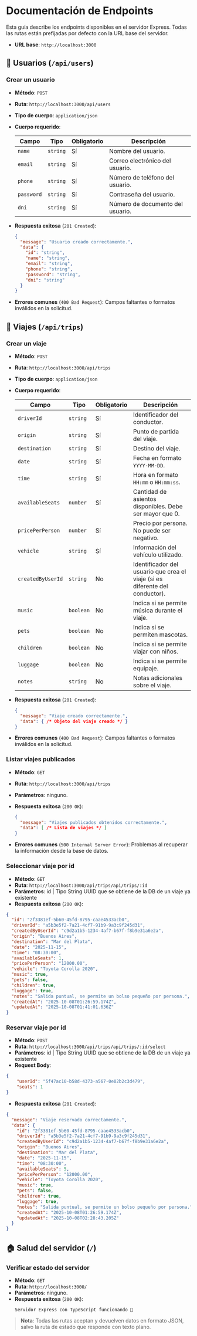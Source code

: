 # Documentación de Endpoints

Esta guía describe los endpoints disponibles en el servidor Express. Todas las rutas están prefijadas por defecto con la URL base del servidor.

- **URL base**: `http://localhost:3000`

## 📝 Usuarios (`/api/users`)

### Crear un usuario
- **Método**: `POST`
- **Ruta**: `http://localhost:3000/api/users`
- **Tipo de cuerpo**: `application/json`
- **Cuerpo requerido**:

  | Campo              | Tipo      | Obligatorio | Descripción |
  |--------------------|-----------|-------------|-------------|
  | `name`             | `string`  | Sí          | Nombre del usuario. |
  | `email`            | `string`  | Sí          | Correo electrónico del usuario. |
  | `phone`            | `string`  | Sí          | Número de teléfono del usuario. |
  | `password`         | `string`  | Sí          | Contraseña del usuario. |
  | `dni`              | `string`  | Sí          | Número de documento del usuario. |

- **Respuesta exitosa** (`201 Created`):
  ```json
  {
    "message": "Usuario creado correctamente.",
    "data": {
      "id": "string",
      "name": "string",
      "email": "string",
      "phone": "string",
      "password": "string",
      "dni": "string"
    }
  }
  ```
- **Errores comunes** (`400 Bad Request`): Campos faltantes o formatos inválidos en la solicitud.

## 🚗 Viajes (`/api/trips`)

### Crear un viaje
- **Método**: `POST`
- **Ruta**: `http://localhost:3000/api/trips`
- **Tipo de cuerpo**: `application/json`
- **Cuerpo requerido**:

  | Campo              | Tipo      | Obligatorio | Descripción |
  |--------------------|-----------|-------------|-------------|
  | `driverId`         | `string`  | Sí          | Identificador del conductor. |
  | `origin`           | `string`  | Sí          | Punto de partida del viaje. |
  | `destination`      | `string`  | Sí          | Destino del viaje. |
  | `date`             | `string`  | Sí          | Fecha en formato `YYYY-MM-DD`. |
  | `time`             | `string`  | Sí          | Hora en formato `HH:mm` o `HH:mm:ss`. |
  | `availableSeats`   | `number`  | Sí          | Cantidad de asientos disponibles. Debe ser mayor que 0. |
  | `pricePerPerson`   | `number`  | Sí          | Precio por persona. No puede ser negativo. |
  | `vehicle`          | `string`  | Sí          | Información del vehículo utilizado. |
  | `createdByUserId`  | `string`  | No          | Identificador del usuario que crea el viaje (si es diferente del conductor). |
  | `music`            | `boolean` | No          | Indica si se permite música durante el viaje. |
  | `pets`             | `boolean` | No          | Indica si se permiten mascotas. |
  | `children`         | `boolean` | No          | Indica si se permite viajar con niños. |
  | `luggage`          | `boolean` | No          | Indica si se permite equipaje. |
  | `notes`            | `string`  | No          | Notas adicionales sobre el viaje. |

- **Respuesta exitosa** (`201 Created`):
  ```json
  {
    "message": "Viaje creado correctamente.",
    "data": { /* Objeto del viaje creado */ }
  }
  ```
- **Errores comunes** (`400 Bad Request`): Campos faltantes o formatos inválidos en la solicitud.

### Listar viajes publicados
- **Método**: `GET`
- **Ruta**: `http://localhost:3000/api/trips`
- **Parámetros**: ninguno.
- **Respuesta exitosa** (`200 OK`):
  ```json
  {
    "message": "Viajes publicados obtenidos correctamente.",
    "data": [ /* Lista de viajes */ ]
  }
  ```

- **Errores comunes** (`500 Internal Server Error`): Problemas al recuperar la información desde la base de datos.

### Seleccionar viaje por id

- **Método**: `GET`
- **Ruta**: `http://localhost:3000/api/trips/api/trips/:id`
- **Parámetros**: id | Tipo String UUID que se obtiene de la DB de un viaje ya existente
- **Respuesta exitosa** (`200 OK`):

```json
{
  "id": "2f3381ef-5b60-45fd-8795-caae4533acb0",
  "driverId": "a5b3e5f2-7a21-4cf7-91b9-9a3c9f245d31",
  "createdByUserId": "c9d2a1b5-1234-4af7-b67f-f8b9e31a6e2a",
  "origin": "Buenos Aires",
  "destination": "Mar del Plata",
  "date": "2025-11-15",
  "time": "08:30:00",
  "availableSeats": 1,
  "pricePerPerson": "12000.00",
  "vehicle": "Toyota Corolla 2020",
  "music": true,
  "pets": false,
  "children": true,
  "luggage": true,
  "notes": "Salida puntual, se permite un bolso pequeño por persona.",
  "createdAt": "2025-10-08T01:26:59.174Z",
  "updatedAt": "2025-10-08T01:41:01.636Z"
}
```

### Reservar viaje por id

- **Método**: `POST`
- **Ruta**: `http://localhost:3000/api/trips/api/trips/:id/select`
- **Parámetros**: id | Tipo String UUID que se obtiene de la DB de un viaje ya existente
- **Request Body**: 

```json
{
    "userId": "5f47ac10-b58d-4373-a567-0e02b2c3d479",
    "seats": 1
}
```

- **Respuesta exitosa** (`201 Created`):

```json
{
  "message": "Viaje reservado correctamente.",
  "data": {
    "id": "2f3381ef-5b60-45fd-8795-caae4533acb0",
    "driverId": "a5b3e5f2-7a21-4cf7-91b9-9a3c9f245d31",
    "createdByUserId": "c9d2a1b5-1234-4af7-b67f-f8b9e31a6e2a",
    "origin": "Buenos Aires",
    "destination": "Mar del Plata",
    "date": "2025-11-15",
    "time": "08:30:00",
    "availableSeats": 5,
    "pricePerPerson": "12000.00",
    "vehicle": "Toyota Corolla 2020",
    "music": true,
    "pets": false,
    "children": true,
    "luggage": true,
    "notes": "Salida puntual, se permite un bolso pequeño por persona.",
    "createdAt": "2025-10-08T01:26:59.174Z",
    "updatedAt": "2025-10-08T02:28:43.205Z"
  }
}
```

## 🏠 Salud del servidor (`/`)

### Verificar estado del servidor
- **Método**: `GET`
- **Ruta**: `http://localhost:3000/`
- **Parámetros**: ninguno.
- **Respuesta exitosa** (`200 OK`):
  ```text
  Servidor Express con TypeScript funcionando 🚀
  ```

> **Nota**: Todas las rutas aceptan y devuelven datos en formato JSON, salvo la ruta de estado que responde con texto plano.
